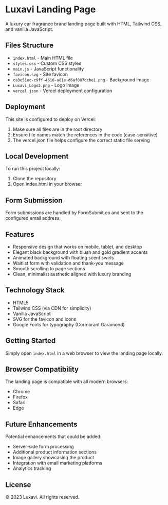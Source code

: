 # Luxavi Landing Page

A luxury car fragrance brand landing page built with HTML, Tailwind CSS, and vanilla JavaScript.

## Files Structure

- `index.html` - Main HTML file
- `styles.css` - Custom CSS styles
- `main.js` - JavaScript functionality
- `favicon.svg` - Site favicon
- `ca3e51ec-c9ff-4616-a81e-d6af887dcbe1.png` - Background image
- `Luxavi_Logo2.png` - Logo image
- `vercel.json` - Vercel deployment configuration

## Deployment

This site is configured to deploy on Vercel:

1. Make sure all files are in the root directory
2. Ensure file names match the references in the code (case-sensitive)
3. The vercel.json file helps configure the correct static file serving

## Local Development

To run this project locally:

1. Clone the repository
2. Open index.html in your browser

## Form Submission

Form submissions are handled by FormSubmit.co and sent to the configured email address.

## Features

- Responsive design that works on mobile, tablet, and desktop
- Elegant black background with blush and gold gradient accents
- Animated background with floating scent swirls
- Waitlist form with validation and thank-you message
- Smooth scrolling to page sections
- Clean, minimalist aesthetic aligned with luxury branding

## Technology Stack

- HTML5
- Tailwind CSS (via CDN for simplicity)
- Vanilla JavaScript
- SVG for the favicon and icons
- Google Fonts for typography (Cormorant Garamond)

## Getting Started

Simply open `index.html` in a web browser to view the landing page locally.

## Browser Compatibility

The landing page is compatible with all modern browsers:
- Chrome
- Firefox
- Safari
- Edge

## Future Enhancements

Potential enhancements that could be added:
- Server-side form processing
- Additional product information sections
- Image gallery showcasing the product
- Integration with email marketing platforms
- Analytics tracking

## License

© 2023 Luxavi. All rights reserved. 